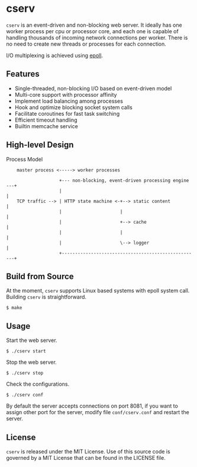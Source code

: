 # cserv

`cserv` is an event-driven and non-blocking web server. It ideally has one
worker process per cpu or processor core, and each one is capable of handling
thousands of incoming network connections per worker. There is no need to create
new threads or processes for each connection.

I/O multiplexing is achieved using [epoll](http://man7.org/linux/man-pages/man7/epoll.7.html).

## Features

* Single-threaded, non-blocking I/O based on event-driven model
* Multi-core support with processor affinity
* Implement load balancing among processes
* Hook and optimize blocking socket system calls
* Facilitate coroutines for fast task switching
* Efficient timeout handling
* Builtin memcache service 

## High-level Design

Process Model
```text
    master process <-----> worker processes

                    +--- non-blocking, event-driven processing engine ---+
                    |                                                    |
    TCP traffic --> | HTTP state machine <-+--> static content           |
                    |                      |                             |
                    |                      +--> cache                    |
                    |                      |                             |
                    |                      \--> logger                   |
                    +----------------------------------------------------+
```

## Build from Source

At the moment, `cserv` supports Linux based systems with epoll system call.
Building `cserv` is straightforward.
```shell
$ make
```

## Usage

Start the web server.
```shell
$ ./cserv start
````

Stop the web server.
```shell
$ ./cserv stop
```

Check the configurations.
```shell
$ ./cserv conf
```

By default the server accepts connections on port 8081, if you want to assign
other port for the server, modify file `conf/cserv.conf` and restart the server.

## License
`cserv` is released under the MIT License. Use of this source code is governed
by a MIT License that can be found in the LICENSE file.
